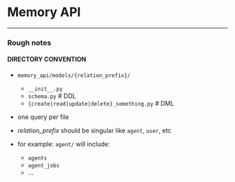 # Memory API

*****

### Rough notes

#### DIRECTORY CONVENTION

- `memory_api/models/{relation_prefix}/`
  + `__init__.py`
  + `schema.py`  # DDL
  + `{create|read|update|delete}_something.py`  # DML

- one query per file

- *relation_prefix* should be singular like `agent`, `user`, etc
- for example: `agent/` will include:
  - `agents`
  - `agent_jobs`
  - ...
